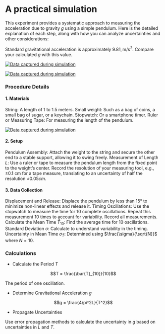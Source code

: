 # A practical simulation

This experiment provides a systematic approach to measuring the acceleration due to gravity $g$ using a simple pendulum. Here is the detailed explanation of each step, along with how you can analyze uncertainties and other considerations:

Standard gravitational acceleration is approximately $9.81 , \text{m/s}^2$. Compare your calculated $g$ with this value.

[![Data captured during simulation](https://mg-2025p03.github.io/physics/_pics/m2.png)](https://mg-2025p03.github.io/physics/_pics/m2.png)

[![Data captured during simulation](https://mg-2025p03.github.io/physics/_pics/m1.png)](https://mg-2025p03.github.io/physics/_pics/m1.png)

### Procedure Details

#### 1. Materials

String: A length of 1 to 1.5 meters.
Small weight: Such as a bag of coins, a small bag of sugar, or a keychain.
Stopwatch: Or a smartphone timer.
Ruler or Measuring Tape: For measuring the length of the pendulum.

[![Data captured during simulation](https://mg-2025p03.github.io/physics/_pics/materials.jpg)](https://mg-2025p03.github.io/physics/_pics/materials.jpg)

#### 2. Setup

Pendulum Assembly: Attach the weight to the string and secure the other end to a stable support, allowing it to swing freely.
Measurement of Length $L$: Use a ruler or tape to measure the pendulum length from the fixed point to the weight’s center. Record the resolution of your measuring tool, e.g., ±0.1 cm for a tape measure, translating to an uncertainty of half the resolution $±0.05 cm$.

#### 3. Data Collection

Displacement and Release: Displace the pendulum by less than 15° to minimize non-linear effects and release it.
Timing Oscillations: Use the stopwatch to measure the time for 10 complete oscillations. Repeat this measurement 10 times to account for variability. Record all measurements.
Calculate the Mean Time $\bar{T}_{10}$: Find the average time for 10 oscillations.
Standard Deviation $\sigma$: Calculate to understand variability in the timing.
Uncertainty in Mean Time $\sigma_{\bar{T}}$: Determined using $\frac{\sigma}{\sqrt{N}}$ where $N = 10$.

### Calculations

- Calculate the Period $T$

$$T = \frac{\bar{T}_{10}}{10}$$

The period of one oscillation.

- Determine Gravitational Acceleration $g$

$$g = \frac{4\pi^2L}{T^2}$$

- Propagate Uncertainties

Use error propagation methods to calculate the uncertainty in $g$ based on uncertainties in $L$ and $T$.